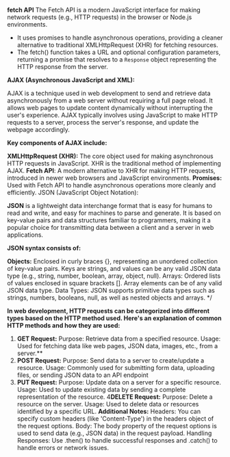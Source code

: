 
**fetch API** 
The Fetch API is a modern JavaScript interface for making network requests (e.g., HTTP requests) in the browser or Node.js environments.
- It uses promises to handle asynchronous operations, providing a cleaner alternative to traditional XMLHttpRequest (XHR) for fetching resources.
- The fetch() function takes a URL and optional configuration parameters, returning a promise that resolves to a `Response` object representing the HTTP response from the server.





**AJAX (Asynchronous JavaScript and XML):**

AJAX is a technique used in web development to send and retrieve data asynchronously from a web server without requiring a full page reload. 
It allows web pages to update content dynamically without interrupting the user's experience. AJAX typically involves using JavaScript to make 
HTTP requests to a server, process the server's response, and update the webpage accordingly.

**Key components of AJAX include:**

**XMLHttpRequest (XHR):** The core object used for making asynchronous HTTP requests in JavaScript. XHR is the traditional method of implementing AJAX.
**Fetch API**: A modern alternative to XHR for making HTTP requests, introduced in newer web browsers and JavaScript environments.
**Promises:** Used with Fetch API to handle asynchronous operations more cleanly and efficiently.
JSON (JavaScript Object Notation):

**JSON** is a lightweight data interchange format that is easy for humans to read and write, and easy for machines to parse and generate. 
It is based on key-value pairs and data structures 
familiar to programmers, making it a popular choice for transmitting data between a client and a server in web applications.

**JSON syntax consists of:**

**Objects:** Enclosed in curly braces {}, representing an unordered collection of key-value pairs. Keys are strings, 
and values can be any valid JSON data type (e.g., string, number, boolean, array, object, null).
Arrays: Ordered lists of values enclosed in square brackets []. Array elements can be of any valid JSON data type.
Data Types: JSON supports primitive data types such as strings, numbers, booleans, null, as well as nested objects and arrays.
 */



**In web development, HTTP requests can be categorized into different types based on the HTTP method used. Here's an explanation of common HTTP methods and how they are used:**

1. **GET Request:**
Purpose: Retrieve data from a specified resource.
Usage: Used for fetching data like web pages, JSON data, images, etc., from a server.**
2. **POST Request:**
Purpose: Send data to a server to create/update a resource.
Usage: Commonly used for submitting form data, uploading files, or sending JSON data to an API endpoint
3. **PUT Request:**
Purpose: Update data on a server for a specific resource.
Usage: Used to update existing data by sending a complete representation of the resource.
4**DELETE Request:**
Purpose: Delete a resource on the server.
Usage: Used to delete data or resources identified by a specific URL.
**Additional Notes:**
Headers: You can specify custom headers (like 'Content-Type') in the headers object of the request options.
Body: The body property of the request options is used to send data (e.g., JSON data) in the request payload.
Handling Responses: Use .then() to handle successful responses and .catch() to handle errors or network issues.